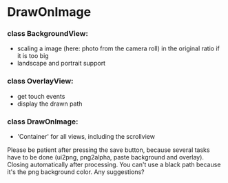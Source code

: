 # DrawOnImage

### class BackgroundView:
- scaling a image (here: photo from the camera roll) in the original ratio if it is too big
- landscape and portrait support

### class OverlayView:
- get touch events
- display the drawn path

### class DrawOnImage:
- 'Container' for all views, including the scrollview   
   
   
   
Please be patient after pressing the save button, because several tasks have to be done (ui2png, png2alpha, paste background and overlay). Closing automatically after processing.
You can't use a black path because it's the png background color. Any suggestions?
